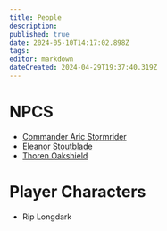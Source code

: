 ```yaml
---
title: People
description: 
published: true
date: 2024-05-10T14:17:02.898Z
tags: 
editor: markdown
dateCreated: 2024-04-29T19:37:40.319Z
---
```


# NPCS
- [Commander Aric Stormrider](/People/CommanderAricStormrider)
- [Eleanor Stoutblade](/People/EleanorStoutblade)
- [Thoren Oakshield](/People/ThorenOakshield)
  
# Player Characters  
- Rip Longdark
    